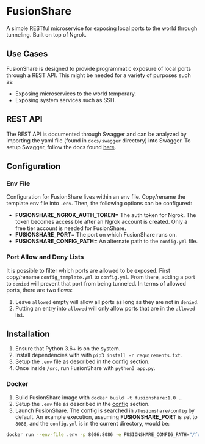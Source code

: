 # FusionShare
A simple RESTful microservice for exposing local ports to the world through
tunneling. Built on top of Ngrok.

## Use Cases
FusionShare is designed to provide programmatic exposure of local ports through
a REST API. This might be needed for a variety of purposes such as:
- Exposing microservices to the world temporary.
- Exposing system services such as SSH.
  
## REST API
The REST API is documented through Swagger and can be analyzed by importing
the yaml file (found in `docs/swagger` directory) into Swagger. To setup Swagger, follow
the docs found [here](https://swagger.io/docs/open-source-tools/swagger-editor/).

## Configuration

### Env File
Configuration for FusionShare lives within an env file. Copy/rename the template.env
file into `.env`. Then, the following options can be configured:
- **FUSIONSHARE_NGROK_AUTH_TOKEN=** The auth token for Ngrok. The token becomes accessible
  after an Ngrok account is created. Only a free tier account is needed for FusionShare.  
- **FUSIONSHARE_PORT=** The port on which FusionShare runs on.
- **FUSIONSHARE_CONFIG_PATH=** An alternate path to the `config.yml` file.

### Port Allow and Deny Lists
It is possible to filter which ports are allowed to be exposed. First copy/rename
`config_template.yml` to `config.yml`. From there, adding a port to `denied` will
prevent that port from being tunneled. In terms of allowed ports, there are two flows:
1. Leave `allowed` empty will allow all ports as long as they are not in `denied`.
2. Putting an entry into `allowed` will only allow ports that are in the `allowed` list.

## Installation
1. Ensure that Python 3.6+ is on the system.
2. Install dependencies with with `pip3 install -r requirements.txt`.
3. Setup the `.env` file as described in the [config](#configuration) section.
4. Once inside `/src`, run FusionShare with `python3 app.py`.

### Docker
1. Build FusionShare image with `docker build -t fusionshare:1.0 .`.
2. Setup the `.env` file as described in the [config](#configuration) section.
3. Launch FusionShare. The config is searched in `/fusionshare/config` by default.
   An example execution, assuming **FUSIONSHARE_PORT** is set to `8086`, and the `config.yml`
   is in the current directory, would be:
  ```bash
  docker run --env-file .env -p 8086:8086 -e FUSIONSHARE_CONFIG_PATH="/fusionshare/config" -v $PWD:/fusionshare/config  fusionshare:1.0
  ```